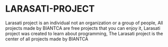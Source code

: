 # LARASATI-PROJECT
Larasati project is an individual not an organization or a group of people,
All projects made by BIANTCA are free projects that you can enjoy it,
Larasati project was created to learn about programming,
The Larasati project is the center of all projects made by BIANTCA
